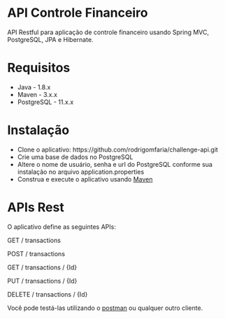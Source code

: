 # API Controle Financeiro

API Restful para aplicação de controle financeiro usando Spring MVC, PostgreSQL, JPA e Hibernate.

<h1>Requisitos</h1>

<ul>
<li>Java - 1.8.x</li>
<li>Maven - 3.x.x</li>
<li>PostgreSQL - 11.x.x</li>
</ul>

<h1>Instalação</h1>
<ul>
<li>Clone o aplicativo: https://github.com/rodrigomfaria/challenge-api.git</li>
<li>Crie uma base de dados no PostgreSQL</li>
<li>Altere o nome de usuário, senha e url do PostgreSQL conforme sua instalação no arquivo application.properties</li>
<li>Construa e execute o aplicativo usando <a href="https://maven.apache.org/guides/getting-started/maven-in-five-minutes.html">Maven</a></li>
</ul>

<h1>APIs Rest</h1>

O aplicativo define as seguintes APIs:

GET / transactions

POST / transactions

GET / transactions / {Id}

PUT / transactions / {Id}

DELETE / transactions / {Id}

Você pode testá-las utilizando o <a href="https://www.getpostman.com" target="_blank">postman</a> ou qualquer outro cliente.
